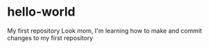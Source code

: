 # hello-world
My first repository
Look mom, I'm learning how to make and commit changes to my first repository
